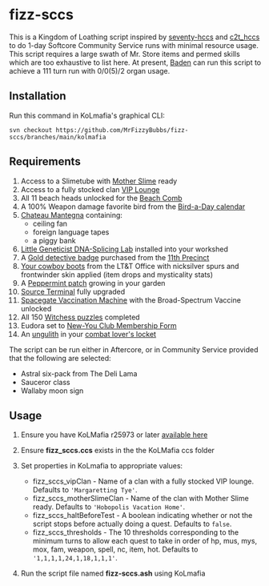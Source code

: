 # fizz-sccs

 This is a Kingdom of Loathing script inspired by [seventy-hccs](https://github.com/s-k-z/seventy-hccs) and [c2t_hccs](https://github.com/C2Talon/c2t_hccs) to do 1-day Softcore Community Service runs with minimal resource usage. This script requires a large swath of Mr. Store items and permed skills which are too exhaustive to list here. At present, [Baden](https://cheesellc.com/kol/profile.php?u=Baden) can run this script to achieve a 111 turn run with 0/0(5)/2 organ usage.

 ## Installation

Run this command in KoLmafia's graphical CLI:
```
svn checkout https://github.com/MrFizzyBubbs/fizz-sccs/branches/main/kolmafia
```

## Requirements

1. Access to a Slimetube with [Mother Slime](https://kol.coldfront.net/thekolwiki/index.php/Showdown) ready
2. Access to a fully stocked clan [VIP Lounge](https://kol.coldfront.net/thekolwiki/index.php/VIP_Lounge)
3. All 11 beach heads unlocked for the [Beach Comb](https://kol.coldfront.net/thekolwiki/index.php/Beach_Comb)
4. A 100% Weapon damage favorite bird from the [Bird-a-Day calendar](https://kol.coldfront.net/thekolwiki/index.php/Bird-a-Day_calendar)
5. [Chateau Mantegna](https://kol.coldfront.net/thekolwiki/index.php/Chateau_Mantegna) containing:
   - ceiling fan
   - foreign language tapes
   - a piggy bank
6. [Little Geneticist DNA-Splicing Lab](https://kol.coldfront.net/thekolwiki/index.php/Little_Geneticist_DNA-Splicing_Lab) installed into your workshed
7. A [Gold detective badge](https://kol.coldfront.net/thekolwiki/index.php/Gold_detective_badge) purchased from the [11th Precinct](https://kol.coldfront.net/thekolwiki/index.php/The_Precinct)
8. [Your cowboy boots](https://kol.coldfront.net/thekolwiki/index.php/Your_cowboy_boots) from the LT&T Office with nicksilver spurs and frontwinder skin applied (item drops and mysticality stats)
9. A [Peppermint patch](https://kol.coldfront.net/thekolwiki/index.php/A_Peppermint_Patch) growing in your garden
10. [Source Terminal](https://kol.coldfront.net/thekolwiki/index.php/Source_Terminal) fully upgraded
11. [Spacegate Vaccination Machine](https://kol.coldfront.net/thekolwiki/index.php/Spacegate_Vaccination_Machine) with the Broad-Spectrum Vaccine unlocked
12. All 150 [Witchess puzzles](https://kol.coldfront.net/thekolwiki/index.php/Witchess_Puzzles) completed
13. Eudora set to [New-You Club Membership Form](https://kol.coldfront.net/thekolwiki/index.php/New-You_Club_Membership_Form)
14. An [ungulith](https://kol.coldfront.net/thekolwiki/index.php/Ungulith) in your [combat lover's locket](https://kol.coldfront.net/thekolwiki/index.php/Combat_lover%27s_locket)

The script can be run either in Aftercore, or in Community Service provided that the following are selected:

- Astral six-pack from The Deli Lama
- Sauceror class
- Wallaby moon sign

## Usage

1. Ensure you have KoLMafia r25973 or later [available here](https://ci.kolmafia.us/view/all/job/Kolmafia/lastSuccessfulBuild/)
2. Ensure **fizz_sccs.ccs** exists in the the KoLMafia ccs folder
3. Set properties in KoLmafia to appropriate values:
    - fizz_sccs_vipClan - Name of a clan with a fully stocked VIP lounge. Defaults to `'Margaretting Tye'`.
    - fizz_sccs_motherSlimeClan - Name of the clan with Mother Slime ready. Defaults to `'Hobopolis Vacation Home'`.
    - fizz_sccs_haltBeforeTest - A boolean indicating whether or not the script stops before actually doing a quest. Defaults to `false`.
    - fizz_sccs_thresholds - The 10 thresholds corresponding to the minimum turns to allow each quest to take in order of hp, mus, mys, mox, fam, weapon, spell, nc, item, hot. Defaults to `'1,1,1,1,24,1,18,1,1,1'`.

4. Run the script file named **fizz-sccs.ash** using KoLmafia
